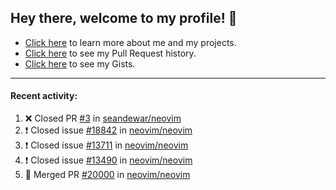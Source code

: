 ## Hey there, welcome to my profile! 👋

- [Click here](https://seandewar.github.io/) to learn more about me and my projects.
- [Click here](https://github.com/search?p=1&q=author%3Aseandewar+is%3Apr) to see my Pull Request history.
- [Click here](https://gist.github.com/seandewar) to see my Gists.

---

#### Recent activity:

<!--START_SECTION:activity-->
1. ❌ Closed PR [#3](https://github.com/seandewar/neovim/pull/3) in [seandewar/neovim](https://github.com/seandewar/neovim)
2. ❗️ Closed issue [#18842](https://github.com/neovim/neovim/issues/18842) in [neovim/neovim](https://github.com/neovim/neovim)
3. ❗️ Closed issue [#13711](https://github.com/neovim/neovim/issues/13711) in [neovim/neovim](https://github.com/neovim/neovim)
4. ❗️ Closed issue [#13490](https://github.com/neovim/neovim/issues/13490) in [neovim/neovim](https://github.com/neovim/neovim)
5. 🎉 Merged PR [#20000](https://github.com/neovim/neovim/pull/20000) in [neovim/neovim](https://github.com/neovim/neovim)
<!--END_SECTION:activity-->
